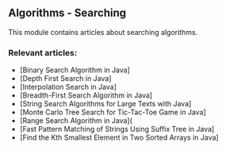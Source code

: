 ## Algorithms - Searching

This module contains articles about searching algorithms.

### Relevant articles:

- [Binary Search Algorithm in Java]
- [Depth First Search in Java]
- [Interpolation Search in Java]
- [Breadth-First Search Algorithm in Java]
- [String Search Algorithms for Large Texts with Java]
- [Monte Carlo Tree Search for Tic-Tac-Toe Game in Java]
- [Range Search Algorithm in Java](
- [Fast Pattern Matching of Strings Using Suffix Tree in Java]
- [Find the Kth Smallest Element in Two Sorted Arrays in Java]
